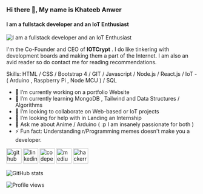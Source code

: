 ### Hi there 👋, My name is Khateeb Anwer
#### I am a fullstack developer and an IoT Enthusiast
![I am a fullstack developer and an IoT Enthusiast](https://media.giphy.com/media/l41lMgnZc7iw0tAXe/giphy.gif)

 I'm the Co-Founder and CEO of <strong>IOTCrypt</strong> . I do like tinkering with development boards and making them a part of the Internet. I am also an avid reader so do contact me for reading recommendations.

Skills:  HTML / CSS / Bootstrap 4 / GIT / Javascript / Node.js / React.js / IoT - ( Arduino , Raspberry Pi , Node MCU ) / SQL

- 🔭 I’m currently working on a portfolio Website 
- 🌱 I’m currently learning MongoDB , Tailwind and Data Structures / Algorithms 
- 👯 I’m looking to collaborate on Web-based or IoT projects  
- 🤔 I’m looking for help with in Landing an Internship 
- 💬 Ask me about Anime / Arduino ( :p I am insanely passionate for both ) 
- ⚡ Fun fact: Understanding r/Programming memes doesn't make you a developer. 


[<img src='https://cdn.jsdelivr.net/npm/simple-icons@3.0.1/icons/github.svg' alt='github' height='40'>](https://github.com/Khateebxtreme)  [<img src='https://cdn.jsdelivr.net/npm/simple-icons@3.0.1/icons/linkedin.svg' alt='linkedin' height='40'>](https://www.linkedin.com/in/khateebanwer/)  [<img src='https://cdn.jsdelivr.net/npm/simple-icons@3.0.1/icons/codepen.svg' alt='codepen' height='40'>](https://codepen.io/khateebxtreme)  [<img src='https://cdn.jsdelivr.net/npm/simple-icons@3.0.1/icons/medium.svg' alt='medium' height='40'>](https://medium.com/@khateeb.anwer123)  [<img src='https://cdn.jsdelivr.net/npm/simple-icons@3.0.1/icons/hackerrank.svg' alt='hackerrank' height='40'>](https://www.hackerrank.com/KhateebXtreme?hr_r=1)  

![GitHub stats](https://github-readme-stats.vercel.app/api?username=Khateebxtreme&show_icons=true)  

![Profile views](https://gpvc.arturio.dev/Khateebxtreme)  

